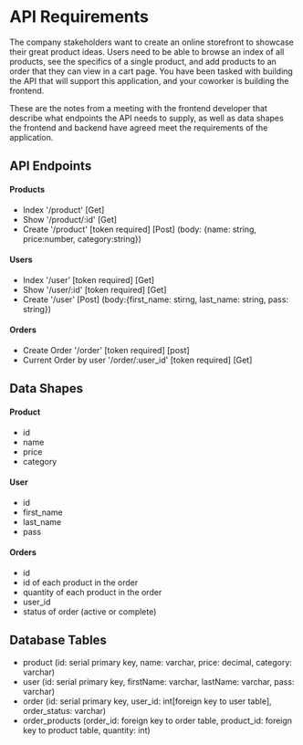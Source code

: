 # API Requirements

The company stakeholders want to create an online storefront to showcase their great product ideas. Users need to be able to browse an index of all products, see the specifics of a single product, and add products to an order that they can view in a cart page. You have been tasked with building the API that will support this application, and your coworker is building the frontend.

These are the notes from a meeting with the frontend developer that describe what endpoints the API needs to supply, as well as data shapes the frontend and backend have agreed meet the requirements of the application.

## API Endpoints

#### Products

- Index
  '/product' [Get]
- Show
  '/product/:id' [Get]
- Create
  '/product' [token required] [Post]
  (body: {name: string, price:number, category:string})

#### Users

- Index
  '/user' [token required] [Get]
- Show
  '/user/:id' [token required] [Get]
- Create '/user' [Post]
  (body:{first_name: stirng, last_name: string, pass: string})

#### Orders

- Create Order
  '/order' [token required] [post]
- Current Order by user
  '/order/:user_id' [token required] [Get]

## Data Shapes

#### Product

- id
- name
- price
- category

#### User

- id
- first_name
- last_name
- pass

#### Orders

- id
- id of each product in the order
- quantity of each product in the order
- user_id
- status of order (active or complete)

## Database Tables

- product (id: serial primary key, name: varchar, price: decimal, category: varchar)
- user (id: serial primary key, firstName: varchar, lastName: varchar, pass: varchar)
- order (id: serial primary key, user_id: int[foreign key to user table], order_status: varchar)
- order_products (order_id: foreign key to order table, product_id: foreign key to product table, quantity: int)
